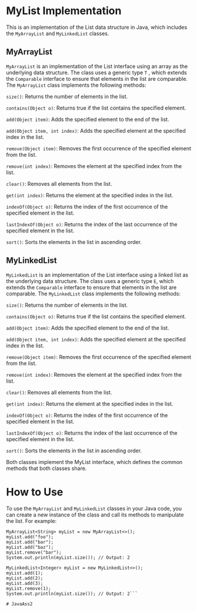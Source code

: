 # MyList Implementation

This is an implementation of the List data structure in Java, which includes the `MyArrayList` and `MyLinkedList` classes.
## MyArrayList
`MyArrayList` is an implementation of the List interface using an array as the underlying data structure. The class uses a generic type `T` , which extends the `Comparable` interface to ensure that elements in the list are comparable. The `MyArrayList` class implements the following methods:

`size()`: Returns the number of elements in the list.

`contains(Object o)`: Returns true if the list contains the specified element.

`add(Object item)`: Adds the specified element to the end of the list.

`add(Object item, int index)`: Adds the specified element at the specified index in the list.

`remove(Object item)`: Removes the first occurrence of the specified element from the list.

`remove(int index)`: Removes the element at the specified index from the list.

`clear()`: Removes all elements from the list.

`get(int index)`: Returns the element at the specified index in the list.

`indexOf(Object o)`: Returns the index of the first occurrence of the specified element in the list.

`lastIndexOf(Object o)`: Returns the index of the last occurrence of the specified element in the list.

`sort()`: Sorts the elements in the list in ascending order.

## MyLinkedList
`MyLinkedList` is an implementation of the List interface using a linked list as the underlying data structure. The class uses a generic type `E`, which extends the `Comparable` interface to ensure that elements in the list are comparable. The `MyLinkedList` class implements the following methods:

`size()`: Returns the number of elements in the list.

`contains(Object o)`: Returns true if the list contains the specified element.

`add(Object item)`: Adds the specified element to the end of the list.

`add(Object item, int index)`: Adds the specified element at the specified index in the list.

`remove(Object item)`: Removes the first occurrence of the specified element from the list.

`remove(int index)`: Removes the element at the specified index from the list.

`clear()`: Removes all elements from the list.

`get(int index)`: Returns the element at the specified index in the list.

`indexOf(Object o)`: Returns the index of the first occurrence of the specified element in the list.

`lastIndexOf(Object o)`: Returns the index of the last occurrence of the specified element in the list.

`sort()`: Sorts the elements in the list in ascending order.

Both classes implement the MyList interface, which defines the common methods that both classes share.

# How to Use

To use the `MyArrayList` and `MyLinkedList` classes in your Java code, you can create a new instance of the class and call its methods to manipulate the list. For example:

```
MyArrayList<String> myList = new MyArrayList<>();
myList.add("foo");
myList.add("bar");
myList.add("baz");
myList.remove("bar");
System.out.println(myList.size()); // Output: 2
```


```
MyLinkedList<Integer> myList = new MyLinkedList<>();
myList.add(1);
myList.add(2);
myList.add(3);
myList.remove(1);
System.out.println(myList.size()); // Output: 2```

#   J a v a A s s 2  
 
